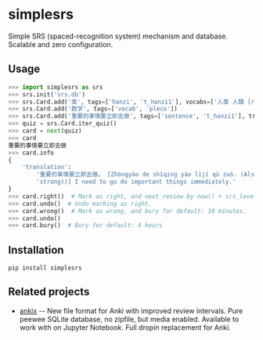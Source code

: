 # simplesrs

Simple SRS (spaced-recognition system) mechanism and database. Scalable and zero configuration.

## Usage

```python
>>> import simplesrs as srs
>>> srs.init('srs.db')
>>> srs.Card.add('类', tags=['hanzi', 't_hanzi1'], vocabs=['人类 人類 [ren2 lei4] humanity/human race/mankind'])
>>> srs.Card.add('数学', tags=['vocab', 'pleco'])
>>> srs.Card.add('重要的事情要立即去做', tags=['sentence', 't_hanzi1'], translation='重要的事情要立即去做。 [Zhòngyào de shìqing yào lìjí qù zuò. (Also no qu (less strong))] I need to go do important things immediately.')
>>> quiz = srs.Card.iter_quiz()
>>> card = next(quiz)
>>> card
重要的事情要立即去做
>>> card.info
{
    'translation':
        '重要的事情要立即去做。 [Zhòngyào de shìqing yào lìjí qù zuò. (Also no qu (less '
        'strong))] I need to go do important things immediately.'
}
>>> card.right()  # Mark as right, and next review by now() + srs_level's timedelta()
>>> card.undo()  # Undo marking as right.
>>> card.wrong()  # Mark as wrong, and bury for default: 10 minutes.
>>> card.undo()
>>> card.bury()  # Bury for default: 4 hours
```

## Installation

```
pip install simplesrs
```

## Related projects

- [ankix](https://github.com/patarapolw/ankix) -- New file format for Anki with improved review intervals. Pure peewee SQLite database, no zipfile, but media enabled. Available to work with on Jupyter Notebook. Full dropin replacement for Anki. 
